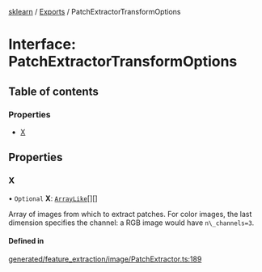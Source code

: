 [sklearn](../readme.md) / [Exports](../modules.md) / PatchExtractorTransformOptions

# Interface: PatchExtractorTransformOptions

## Table of contents

### Properties

- [X](PatchExtractorTransformOptions.md#x)

## Properties

### X

• `Optional` **X**: [`ArrayLike`](../modules.md#arraylike)[][]

Array of images from which to extract patches. For color images, the last dimension specifies the channel: a RGB image would have `n\_channels=3`.

#### Defined in

[generated/feature_extraction/image/PatchExtractor.ts:189](https://github.com/transitive-bullshit/scikit-learn-ts/blob/367336a/packages/sklearn/src/generated/feature_extraction/image/PatchExtractor.ts#L189)
